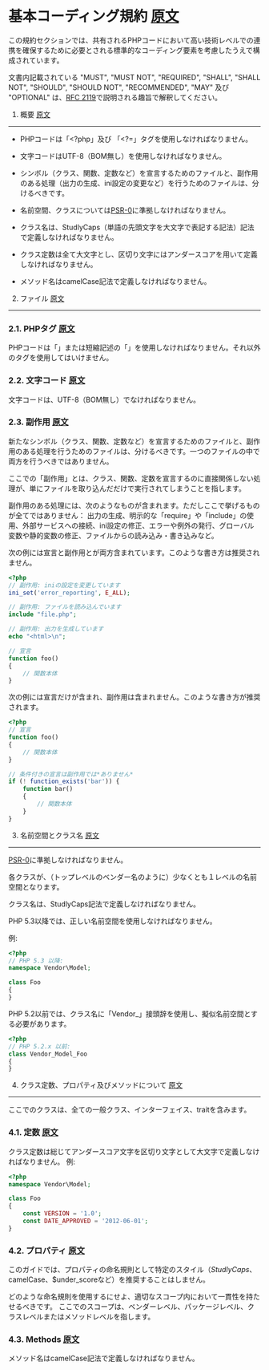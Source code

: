 基本コーディング規約 [原文](https://github.com/php-fig/fig-standards/blob/master/accepted/PSR-1-basic-coding-standard.md#basic-coding-standard)
=====================

この規約セクションでは、共有されるPHPコードにおいて高い技術レベルでの連携を確保するために必要とされる標準的なコーディング要素を考慮したうえで構成されています。

文書内記載されている "MUST", "MUST NOT", "REQUIRED", "SHALL", "SHALL NOT", "SHOULD", "SHOULD NOT", "RECOMMENDED", "MAY" 及び "OPTIONAL" は、[RFC 2119][]で説明される趣旨で解釈してください。

[RFC 2119]: http://www.ietf.org/rfc/rfc2119.txt
[PSR-0]: https://github.com/php-fig/fig-standards/blob/master/accepted/PSR-0.md


1. 概要 [原文](https://github.com/php-fig/fig-standards/blob/master/accepted/PSR-1-basic-coding-standard.md#1-overview)
-----------

- PHPコードは「<?php」及び 「<?=」タグを使用しなければなりません。

- 文字コードはUTF-8（BOM無し）を使用しなければなりません。

- シンボル（クラス、関数、定数など）を宣言するためのファイルと、副作用のある処理（出力の生成、ini設定の変更など）を行うためのファイルは、分けるべきです。

- 名前空間、クラスについては[PSR-0][]に準拠しなければなりません。

- クラス名は、StudlyCaps（単語の先頭文字を大文字で表記する記法）記法で定義しなければなりません。

- クラス定数は全て大文字とし、区切り文字にはアンダースコアを用いて定義しなければなりません。

- メソッド名はcamelCase記法で定義しなければなりません。


2. ファイル [原文](https://github.com/php-fig/fig-standards/blob/master/accepted/PSR-1-basic-coding-standard.md#2-files)
--------

### 2.1. PHPタグ [原文](https://github.com/php-fig/fig-standards/blob/master/accepted/PSR-1-basic-coding-standard.md#21-php-tags)

PHPコードは「<?php ?>」または短縮記述の「<?= ?>」を使用しなければなりません。それ以外のタグを使用してはいけません。

### 2.2. 文字コード [原文](https://github.com/php-fig/fig-standards/blob/master/accepted/PSR-1-basic-coding-standard.md#22-character-encoding)

文字コードは、UTF-8（BOM無し）でなければなりません。

### 2.3. 副作用 [原文](https://github.com/php-fig/fig-standards/blob/master/accepted/PSR-1-basic-coding-standard.md#23-side-effects)

新たなシンボル（クラス、関数、定数など）を宣言するためのファイルと、副作用のある処理を行うためのファイルは、分けるべきです。一つのファイルの中で両方を行うべきではありません。

ここでの「副作用」とは、クラス、関数、定数を宣言するのに直接関係しない処理が、単にファイルを取り込んだだけで実行されてしまうことを指します。

副作用のある処理には、次のようなものが含まれます。ただしここで挙げるものが全てではありません：
出力の生成、明示的な「require」や「include」の使用、外部サービスへの接続、ini設定の修正、エラーや例外の発行、グローバル変数や静的変数の修正、ファイルからの読み込み・書き込みなど。

次の例には宣言と副作用とが両方含まれています。このような書き方は推奨されません。

```php
<?php
// 副作用: iniの設定を変更しています
ini_set('error_reporting', E_ALL);

// 副作用: ファイルを読み込んでいます
include "file.php";

// 副作用: 出力を生成しています
echo "<html>\n";

// 宣言
function foo()
{
    // 関数本体
}
```

次の例には宣言だけが含まれ、副作用は含まれません。このような書き方が推奨されます。


```php
<?php
// 宣言
function foo()
{
    // 関数本体
}

// 条件付きの宣言は副作用では*ありません*
if (! function_exists('bar')) {
    function bar()
    {
        // 関数本体
    }
}
```


3. 名前空間とクラス名 [原文](https://github.com/php-fig/fig-standards/blob/master/accepted/PSR-1-basic-coding-standard.md#3-namespace-and-class-names)
----------------------------

[PSR-0][]に準拠しなければなりません。

各クラスが、（トップレベルのベンダー名のように）少なくとも１レベルの名前空間となります。

クラス名は、StudlyCaps記法で定義しなければなりません。

PHP 5.3以降では、正しい名前空間を使用しなければなりません。

例:

```php
<?php
// PHP 5.3 以降:
namespace Vendor\Model;

class Foo
{
}
```

PHP 5.2以前では、クラス名に「Vendor_」接頭辞を使用し、擬似名前空間とする必要があります。

```php
<?php
// PHP 5.2.x 以前:
class Vendor_Model_Foo
{
}
```

4. クラス定数、プロパティ及びメソッドについて [原文](https://github.com/php-fig/fig-standards/blob/master/accepted/PSR-1-basic-coding-standard.md#4-class-constants-properties-and-methods)
-------------------------------------------

ここでのクラスは、全ての一般クラス、インターフェイス、traitを含みます。

### 4.1. 定数 [原文](https://github.com/php-fig/fig-standards/blob/master/accepted/PSR-1-basic-coding-standard.md#41-constants)

クラス定数は総じてアンダースコア文字を区切り文字として大文字で定義しなければなりません。
例:

```php
<?php
namespace Vendor\Model;

class Foo
{
    const VERSION = '1.0';
    const DATE_APPROVED = '2012-06-01';
}
```

### 4.2. プロパティ [原文](https://github.com/php-fig/fig-standards/blob/master/accepted/PSR-1-basic-coding-standard.md#42-properties)

このガイドでは、プロパティの命名規則として特定のスタイル（$StudlyCaps、$camelCase、$under_scoreなど）を推奨することはしません。

どのような命名規則を使用するにせよ、適切なスコープ内において一貫性を持たせるべきです。
ここでのスコープは、ベンダーレベル、パッケージレベル、クラスレベルまたはメソッドレベルを指します。

### 4.3. Methods [原文](https://github.com/php-fig/fig-standards/blob/master/accepted/PSR-1-basic-coding-standard.md#43-methods)

メソッド名はcamelCase記法で定義しなければなりません。
